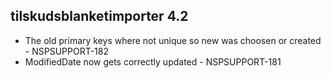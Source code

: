 ## tilskudsblanketimporter 4.2
*  The old primary keys where not unique so new was choosen or created - NSPSUPPORT-182
*  ModifiedDate now gets correctly updated - NSPSUPPORT-181
